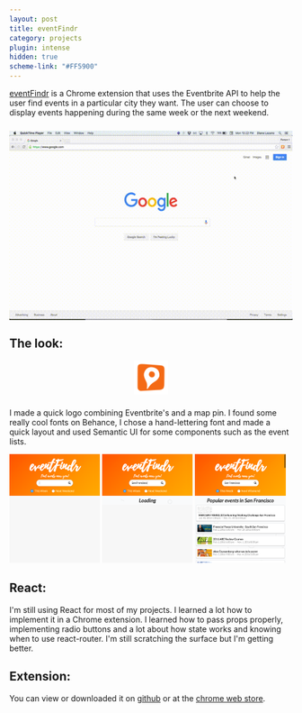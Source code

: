 ```yaml
---
layout: post
title: eventFindr
category: projects
plugin: intense
hidden: true
scheme-link: "#FF5900"
---
```


[eventFindr](https://github.com/cutofmyjib/eventFindr) is a Chrome extension that uses the Eventbrite API to help the user find events in a particular city they want. The user can choose to display events happening during the same week or the next weekend.
<img src="../../posts-imgs/eventFindr.gif" style="margin: 24px auto 0; display: block;">

## **The look:**
<p><img src="../../posts-imgs/eventFindr-logo.png" class="no-intense" height="60px" style="margin: 0 auto 24px; display: block;"></p>
I made a quick logo combining Eventbrite's and a map pin. I found some really cool fonts on Behance, I chose a hand-lettering font and made a quick layout and used Semantic UI for some components such as the event lists.
<p>
<img src="../../posts-imgs/ef1.png" style="display: inline; width: 32%">
<img src="../../posts-imgs/ef2.png" style="display: inline; width: 32%">
<img src="../../posts-imgs/ef3.png" style="display: inline; width: 32%">
</p>

## **React:**
I'm still using React for most of my projects. I learned a lot how to implement it in a Chrome extension. I learned how to pass props properly, implementing radio buttons and a lot about how state works and knowing when to use react-router. I'm still scratching the surface but I'm getting better.


## **Extension:**
You can view or downloaded it on [github](https://github.com/cutofmyjib/eventFindr) or at the [chrome web store](https://chrome.google.com/webstore/detail/eventfindr/gcndpbmgdieminkckiigidajcjaepmgn).


